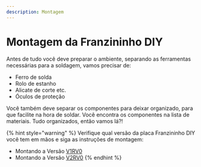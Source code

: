 ```yaml
---
description: Montagem
---
```


# Montagem da Franzininho DIY

Antes de tudo você deve preparar o ambiente, separando as ferramentas necessárias para a soldagem, vamos precisar de:

* Ferro de solda
* Rolo de estanho
* Alicate de corte etc.
* Óculos de proteção

Você também deve separar os componentes para deixar organizado, para que facilite na hora de soldar. Você encontra os componentes na lista de materiais. Tudo organizados, então vamos lá?!

{% hint style="warning" %}
Verifique qual versão da placa Franzininho DIY você tem em mãos e siga as instruções de montagem:

*  Montando a Versão [V1RV0](https://franzininho.gitbook.io/franzininho-docs/~/edit/drafts/-LJfwaN2OUG0WGA8mcr_/franzininho-diy/montagem-da-franzininho-diy/versao-1)
*  Montando a Versão [V2RV0](https://franzininho.gitbook.io/franzininho-docs/~/edit/drafts/-LJfwaN2OUG0WGA8mcr_/franzininho-diy/montagem-da-franzininho-diy/versao-2)
{% endhint %}



  


